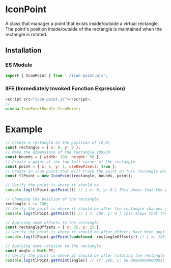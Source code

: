# IconPoint
A class that manager a point that exists inside/outside a virtual rectangle. The point's position inside/outside of the rectangle is maintained when the rectangle is rotated.

## Installation

### ES Module

```js
import { IconPoint } from './icon-point.mjs';
```

### IIFE (Immediately Invoked Function Expression)

```js
<script src="icon-point.js"></script>;
// ...
window.IconPointBundle.IconPoint;
```

# Example
```js
// Create a rectangle at the position of (0,0)
const rectangle = { x: 0, y: 0 };
// Make the dimensions of the rectangle 100x50
const bounds = { width: 100, height: 50 };
// Create a point at the top left corner of the rectangle
const point = { x: 1, y: 1, useRawPixels: true };
// Create an icon point that will track the point on this rectangle when it moves/rotates
const tlPoint = new IconPoint(rectangle, bounds, point);

// Verify the point is where it should be
console.log(tlPoint.getPoint()) // { x: 0, y: 0 } This shows that the point is at the position (0,0) which is the top left position of the rectangle

// Changing the position of the rectangle
rectangle.x += 100;
// Verify the point is where it should be after the rectangle changes positions
console.log(tlPoint.getPoint()) // { x: 100, y: 0 } This shows that the point has moved to the updated position of the rectangle

// Applying some offsets to the rectangle
const rectangleOffsets = { x: 25, y: 25 };  
// Verify the point is where it should be after offsets have been applied to the rectangle
console.log(tlPoint.getPoint(undefined, rectangleOffsets)) // { x: 125, y: 25 } This shows that the point has moved to the updated position based on the offsets of the rectangle

// Applying some rotation to the rectangle
const angle = Math.PI;
// Verify the point is where it should be after rotating the rectangle by `angle`
console.log(tlPoint.getPoint(angle)) // {x: 200, y: 50.00000000000001} This shows that the point has moved to the updated position after the rectangle had been rotated by `angle`.
```
